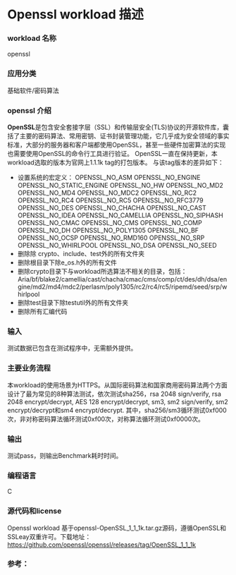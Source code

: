 ﻿# Openssl workload 描述

### workload 名称

openssl

### 应用分类

基础软件/密码算法

### openssl 介绍

**OpenSSL**是包含安全套接字层（SSL）和传输层安全(TLS)协议的开源软件库，囊括了主要的密码算法、常用密钥、证书封装管理功能，它几乎成为安全领域的事实标准，大部分的服务器和客户端都使用OpenSSL，甚至一些硬件加密算法的实现也需要使用OpenSSL的命令行工具进行验证。 OpenSSL一直在保持更新，本workload选取的版本为官网上1.1.1k tag的打包版本。 与该tag版本的差异如下：

- 设置系统的宏定义：
OPENSSL_NO_ASM
OPENSSL_NO_ENGINE
OPENSSL_NO_STATIC_ENGINE
OPENSSL_NO_HW
OPENSSL_NO_MD2
OPENSSL_NO_MD4
OPENSSL_NO_MDC2
OPENSSL_NO_RC2
OPENSSL_NO_RC4
OPENSSL_NO_RC5
OPENSSL_NO_RFC3779
OPENSSL_NO_DES
OPENSSL_NO_CHACHA
OPENSSL_NO_CAST
OPENSSL_NO_IDEA
OPENSSL_NO_CAMELLIA
OPENSSL_NO_SIPHASH
OPENSSL_NO_CMAC
OPENSSL_NO_CMS
OPENSSL_NO_COMP
OPENSSL_NO_DH
OPENSSL_NO_POLY1305
OPENSSL_NO_BF
OPENSSL_NO_OCSP
OPENSSL_NO_RMD160
OPENSSL_NO_SRP
OPENSSL_NO_WHIRLPOOL
OPENSSL_NO_DSA
OPENSSL_NO_SEED
- 删除除 crypto、include、test外的所有文件夹
- 删除根目录下除e_os.h外的所有文件
- 删除crypto目录下与workload所选算法不相关的目录，包括：Aria/bf/blake2/camellia/cast/chacha/cmac/cms/comp/ct/des/dh/dsa/engine/md2/md4/mdc2/perlasm/poly1305/rc2/rc4/rc5/ripemd/seed/srp/whirlpool
- 删除test目录下除testutil外的所有文件夹
- 删除所有汇编代码

### 输入

测试数据已包含在测试程序中，无需额外提供。

### 主要业务流程

本workload的使用场景为HTTPS。从国际密码算法和国家商用密码算法两个方面设计了最为常见的8种算法测试，依次测试sha256，rsa 2048 sign/verify, rsa 2048 encrypt/decrypt, AES 128 encrypt/decrypt, sm3, sm2 sign/verify, sm2 encrypt/decrypt和sm4 encrypt/decrypt. 其中，sha256/sm3循环测试0xf000次，非对称密码算法循环测试0xf00次，对称算法循环测试0xf0000次。

### 输出

测试pass，则输出Benchmark耗时时间。

### 编程语言

C



### 源代码和license

Openssl workload 基于openssl-OpenSSL_1_1_1k.tar.gz源码，遵循OpenSSL和SSLeay双重许可。下载地址：https://github.com/openssl/openssl/releases/tag/OpenSSL_1_1_1k

### 参考：

[1]: https://github.com/openssl/openssl/releases/tag/OpenSSL_1_1_1k
[2]: www.openssl.org

